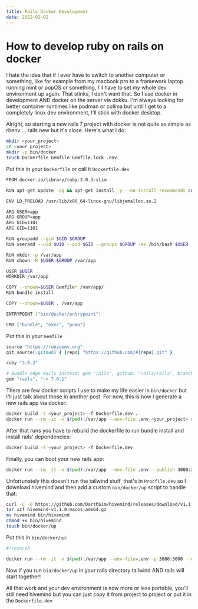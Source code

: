 ```yaml
---
title: Rails Docker Development
date: 2022-02-02
---
```


# How to develop ruby on rails on docker

I hate the idea that if I ever have to switch to another computer or something, like for example from my macbook pro to a framework laptop running mint or popOS or something, I'll have to set my whole dev environment up again. That stinks, I don't want that. So I use docker in development AND docker on the server via dokku. I'm always looking for better container runtimes like podman or colima but until I get to a completely linux dev environment, I'll stick with docker desktop.

Alright, so starting a new rails 7 project with docker is not quite as simple as rbenv ... rails new but it's close. Here's what I do:

```sh
mkdir <your_project>
cd <your_project>
mkdir -p bin/docker
touch Dockerfile Gemfile Gemfile.lock .env
```

Put this in your `Dockerfile` or call it `Dockerfile.dev`

```sh
FROM docker.io/library/ruby:3.0.3-slim

RUN apt-get update -qq && apt-get install -y --no-install-recommends curl build-essential git-core libjemalloc2 libsqlite3-dev && rm -rf /var/lib/apt/lists/*

ENV LD_PRELOAD /usr/lib/x86_64-linux-gnu/libjemalloc.so.2

ARG USER=app
ARG GROUP=app
ARG UID=1101
ARG GID=1101

RUN groupadd --gid $GID $GROUP
RUN useradd --uid $UID --gid $GID --groups $GROUP -ms /bin/bash $USER

RUN mkdir -p /var/app
RUN chown -R $USER:$GROUP /var/app

USER $USER
WORKDIR /var/app

COPY --chown=$USER Gemfile* /var/app/
RUN bundle install

COPY --chown=$USER . /var/app

ENTRYPOINT ["bin/docker/entrypoint"]

CMD ["bundle", "exec", "puma"]
```

Put this in your `Gemfile`

```ruby
source "https://rubygems.org"
git_source(:github) { |repo| "https://github.com/#{repo}.git" }

ruby "3.0.3"

# Bundle edge Rails instead: gem "rails", github: "rails/rails", branch: "main"
gem "rails", "~> 7.0.1"
```

There are few docker scripts I use to make my life easier in `bin/docker` but I'll just talk about those in another post. For now, this is how I generate a new rails app via docker:

```sh
docker build -t <your_project> -f Dockerfile.dev .
docker run --rm -it -v $(pwd):/var/app --env-file .env <your_project> rails new --css=tailwind --skip-jbuilder --skip-system-test --skip-action-mailbox --skip-bundle --force .
```

After that runs you have to rebuild the dockerfile to run bundle install and install rails' dependencies:

```sh
docker build -t <your_project> -f Dockerfile.dev
```

Finally, you can boot your new rails app:

```sh
docker run --rm -it -v $(pwd):/var/app --env-file .env --publish 3000:3000 <your_project>
```

Unfortunately this doesn't run the tailwind stuff, that's in `Procfile.dev` so I download hivemind and then add a custom `bin/docker/up` script to handle that:

```sh
curl -L -O https://github.com/DarthSim/hivemind/releases/download/v1.1.0/hivemind-v1.1.0-macos-amd64.gz
tar xzf hivemind-v1.1.0-macos-adm64.gz
mv hivemind bin/hivemind
chmod +x bin/hivemind
touch bin/docker/up
```

Put this in `bin/docker/up`:

```sh
#!/bin/sh

docker run --rm -it -v $(pwd):/var/app --env-file=.env -p 3000:3000 --name "<your_project>" <your_project> bin/hivemind Procfile.dev
```

Now if you run `bin/docker/up` in your rails directory tailwind AND rails will start together!

All that work and your dev environment is now more or less portable, you'll still need hivemind but you can just copy it from project to project or put it in the `Dockerfile.dev`

